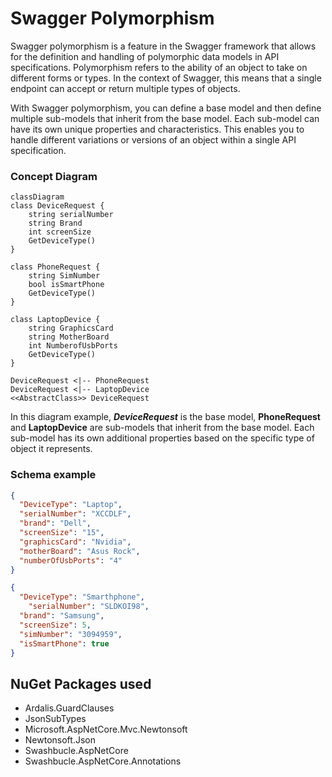 # Swagger Polymorphism

Swagger polymorphism is a feature in the Swagger framework that allows for the definition and handling of polymorphic data models in API specifications. Polymorphism refers to the ability of an object to take on different forms or types. In the context of Swagger, this means that a single endpoint can accept or return multiple types of objects.

With Swagger polymorphism, you can define a base model and then define multiple sub-models that inherit from the base model. Each sub-model can have its own unique properties and characteristics. This enables you to handle different variations or versions of an object within a single API specification.


### Concept Diagram

```mermaid
classDiagram
class DeviceRequest {
    string serialNumber
    string Brand
    int screenSize
    GetDeviceType()
}

class PhoneRequest {
    string SimNumber
    bool isSmartPhone
    GetDeviceType()
}

class LaptopDevice {
    string GraphicsCard
    string MotherBoard
    int NumberofUsbPorts
    GetDeviceType()
}

DeviceRequest <|-- PhoneRequest
DeviceRequest <|-- LaptopDevice
<<AbstractClass>> DeviceRequest
```
In this diagram example, ***DeviceRequest*** is the base model, **PhoneRequest** and **LaptopDevice** are sub-models that inherit from the base model. Each sub-model has its own additional properties based on the specific type of object it represents.

### Schema example
```json
{
  "DeviceType": "Laptop",
  "serialNumber": "XCCDLF",
  "brand": "Dell",
  "screenSize": "15",
  "graphicsCard": "Nvidia",
  "motherBoard": "Asus Rock",
  "numberOfUsbPorts": "4"
}
```

```json
{
  "DeviceType": "Smarthphone",
	"serialNumber": "SLDKOI98",
  "brand": "Samsung",
  "screenSize": 5,
  "simNumber": "3094959",
  "isSmartPhone": true
}
```

## NuGet Packages used
- Ardalis.GuardClauses
- JsonSubTypes
- Microsoft.AspNetCore.Mvc.Newtonsoft
- Newtonsoft.Json
- Swashbucle.AspNetCore
- Swashbucle.AspNetCore.Annotations